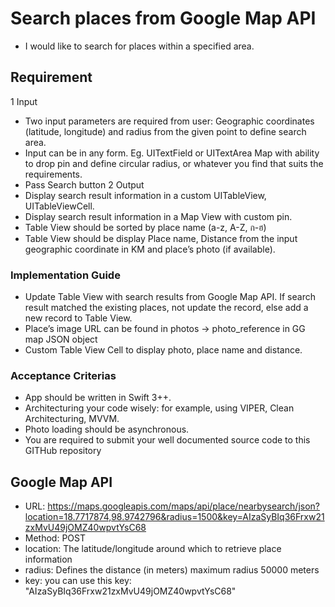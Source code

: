 # Search places from Google Map API
- I would like to ​search for places within a specified area.

## Requirement
1 Input
  - Two input parameters are required from user: Geographic coordinates (latitude, longitude) and radius from the given point to define search area.
  - Input can be in any form. Eg. UITextField or UITextArea Map with ability to drop pin and define circular radius, or whatever you find that suits the requirements.
  - Pass Search button
2 Output
  - Display search result information in a ​custom​ UITableView, UITableViewCell.
  - Display search result information in a Map View with custom pin.
  - Table View should be sorted by place name (a-z, A-Z, ก-ฮ)
  - Table View should be display ​Place name​, ​Distance​ from the input geographic coordinate in KM and ​place’s photo ​(if available).

### Implementation Guide
  - Update Table View with search results from Google Map API. If search result matched the existing places, not update the record, else add a new record to Table View.
  - Place’s image URL can be found in photos -> photo_reference in GG map JSON object
  - Custom Table View Cell to display photo, place name and distance.

### Acceptance Criterias
  - App should be written in Swift 3++.
  - Architecturing your code wisely: for example, using VIPER, Clean Architecturing, MVVM.
  - Photo loading should be asynchronous.
  - You are required to ​submit your​ well documented source code to this GITHub repository

## Google Map API 
  - URL: https://maps.googleapis.com/maps/api/place/nearbysearch/json?location=18.7717874,98.9742796&radius=1500&key=AIzaSyBIq36Frxw21zxMvU49jOMZ40wpvtYsC68
  - Method: POST
  - location: The latitude/longitude around which to retrieve place information
  - radius: Defines the distance (in meters) maximum radius 50000 meters
  - key: you can use this key: ​"AIzaSyBIq36Frxw21zxMvU49jOMZ40wpvtYsC68"
